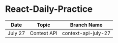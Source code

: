 # React-Daily-Practice

| Date       | Topic         | Branch Name            |
|------------|---------------|------------------------|
| July 27    | Context API   | context-api-july-27    |